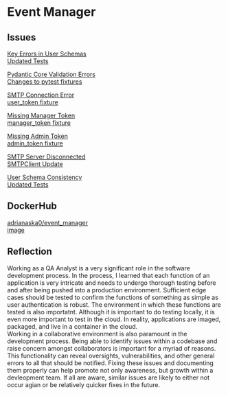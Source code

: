 # Event Manager 

## Issues

[Key Errors in User Schemas](https://github.com/adrianaska0/event_manager/issues/1)<br/>
[Updated Tests](https://github.com/adrianaska0/event_manager/pull/2/commits/a0b15ff1ff3abe2f5932be8206629eb46c9f4104)

[Pydantic Core Validation Errors](https://github.com/adrianaska0/event_manager/issues/3)<br/>
[Changes to pytest fixtures](https://github.com/adrianaska0/event_manager/pull/4/commits)

[SMTP Connection Error](https://github.com/adrianaska0/event_manager/issues/6)<br/>
[user_token fixture](https://github.com/adrianaska0/event_manager/pull/7/commits/a114e06694cfc14517e64c8cd41d37fc37fd55ae)

[Missing Manager Token](https://github.com/adrianaska0/event_manager/issues/8)<br/>
[manager_token fixture](https://github.com/adrianaska0/event_manager/pull/9/commits/379d089e3363785e3be05b93cce5a0fec4604f43)

[Missing Admin Token](https://github.com/adrianaska0/event_manager/issues/10)<br/>
[admin_token fixture](https://github.com/adrianaska0/event_manager/pull/11/commits/1ebf38585fa2693bc6636e4c828f2a549a1b8a8a)

[SMTP Server Disconnected](https://github.com/adrianaska0/event_manager/issues/12)<br/>
[SMTPClient Update](https://github.com/adrianaska0/event_manager/pull/13/commits/0a77a96327023c0fac2dbd1bc21fd16be4f6ace5)

[User Schema Consistency](https://github.com/adrianaska0/event_manager/issues/14)<br/>
[Updated Tests](https://github.com/adrianaska0/event_manager/pull/15/commits)

## DockerHub 

[adrianaska0/event_manager](https://hub.docker.com/repository/docker/adrianaska0/event_manager/general)<br/>
[image](https://hub.docker.com/layers/adrianaska0/event_manager/3d3565535dad34ac679e2ce6db00eb36bfd156a8/images/sha256-6da66226bacfb688a2d4472b3e857a125a673c9ed62e625892aa1fb0082d043e?context=repo)

## Reflection
Working as a QA Analyst is a very significant role in the software development process. In the process, I learned that each function of an application is very intricate and needs to undergo thorough testing before and after being pushed into a production environment. Sufficient edge cases should be tested to confirm the functions of something as simple as user authentication is robust. The environment in which these functions are tested is also importatnt. Although it is important to do testing locally, it is even more important to test in the cloud. In reality, applications are imaged, packaged, and live in a container in the cloud. <br/>
Working in a collaborative environment is also paramount in the development process. Being able to identify issues within a codebase and raise concern amongst collaborators is important for a myriad of reasons. This functionality can reveal oversights, vulnerabilities, and other general errors to all that should be notified. Fixing these issues and documenting them properly can help promote not only awareness, but growth within a devleopment team. If all are aware, similar issues are likely to either not occur agian or be relatively quicker fixes in the future.
